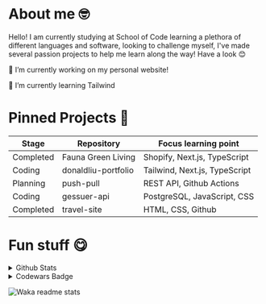 # About me 🤓

Hello! I am currently studying at School of Code learning a plethora of different languages and software, looking to challenge myself, I've made several passion projects to help me learn along the way! Have a look 😊


🔭 I’m currently working on my personal website!

🌱 I’m currently learning Tailwind

# Pinned Projects 📌

| Stage | Repository | Focus learning point |
|----------|----------|----------|
| Completed | Fauna Green Living | Shopify, Next.js, TypeScript  |
| Coding | donaldliu-portfolio | Tailwind, Next.js, TypeScript |
| Planning | push-pull | REST API, Github Actions |
| Coding | gessuer-api | PostgreSQL, JavaScript, CSS |
| Completed | travel-site | HTML, CSS, Github |

# Fun stuff 😋
<details>
  <summary> Github Stats </summary>

![donaldliu1's Streak](https://github-readme-streak-stats.herokuapp.com/?user=donaldliu1&theme=midnight-purple&hide_border=false)

![donaldliu1's Top Languages](https://github-readme-stats.vercel.app/api/top-langs/?username=donaldliu1&theme=midnight-purple&show_icons=true&hide_border=false&layout=compact)
</details>

<details>
  <summary> Codewars Badge </summary>

![Codewars Badge](https://www.codewars.com/users/donaldliu1/badges/large)
</details>

<!--
<details>
  <summary> Productivity hours </summary>

<!--START_SECTION:waka-->
<!--END_SECTION:waka-->

![Waka readme stats](https://www.codewars.com/users/donaldliu1/badges/large)
</details>

